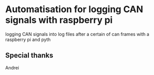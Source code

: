 # Automatisation for logging CAN signals with raspberry pi
logging CAN signals into log files after a certain of can frames with a raspberry pi and pyth

## Special thanks
Andrei 